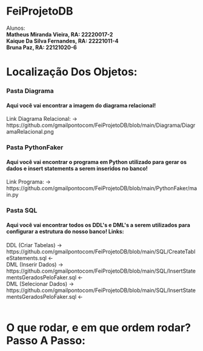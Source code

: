 <h1>FeiProjetoDB</h1>
Alunos:<br/>
<b>Matheus Miranda Vieira, RA: 22220017-2<br/>
Kaique Da Silva Fernandes, RA: 22221011-4<br/>
Bruna Paz, RA: 22121020-6</b><br/>

<h1>Localização Dos Objetos:</h1>
<h3>Pasta Diagrama</h3>
<h4>Aqui você vai encontrar a imagem do diagrama relacional!</h4>
Link Diagrama Relacional: -> https://github.com/gmailpontocom/FeiProjetoDB/blob/main/Diagrama/DiagramaRelacional.png

<h3>Pasta PythonFaker</h3>
<h4>Aqui você vai encontrar o programa em Python utilizado para gerar os dados e insert statements a serem inseridos no banco!</h4>
Link Programa: -> https://github.com/gmailpontocom/FeiProjetoDB/blob/main/PythonFaker/main.py
<br/>

<h3>Pasta SQL</h3>
<h4>Aqui você vai encontrar todos os DDL's e DML's a serem utilizados para configurar a estrutura do nosso banco! Links:</h4>
DDL (Criar Tabelas)
-> https://github.com/gmailpontocom/FeiProjetoDB/blob/main/SQL/CreateTableStatements.sql <- </br>
DML (Inserir Dados)
-> https://github.com/gmailpontocom/FeiProjetoDB/blob/main/SQL/InsertStatementsGeradosPeloFaker.sql <- </br>
DML (Selecionar Dados)
-> https://github.com/gmailpontocom/FeiProjetoDB/blob/main/SQL/InsertStatementsGeradosPeloFaker.sql <- </br>
<br/>

<h1>O que rodar, e em que ordem rodar? Passo A Passo:</h1>
